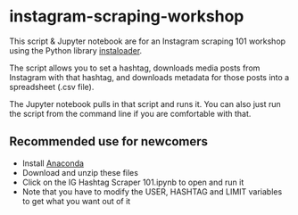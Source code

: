 # instagram-scraping-workshop
 
This script & Jupyter notebook are for an Instagram scraping 101 workshop using the Python library [instaloader](https://instaloader.github.io).

The script allows you to set a hashtag, downloads media posts from Instagram with that hashtag, and downloads metadata for those posts into a spreadsheet (.csv file).

The Jupyter notebook pulls in that script and runs it. You can also just run the script from the command line if you are comfortable with that. 

## Recommended use for newcomers
* Install [Anaconda](https://www.anaconda.com/products/individual)
* Download and unzip these files
* Click on the IG Hashtag Scraper 101.ipynb to open and run it
* Note that you have to modify the USER, HASHTAG and LIMIT variables to get what you want out of it



